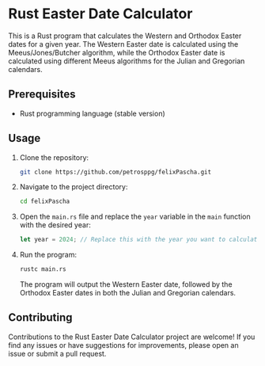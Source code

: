 # Rust Easter Date Calculator

This is a Rust program that calculates the Western and Orthodox Easter dates for a given year. The Western Easter date is calculated using the Meeus/Jones/Butcher algorithm, while the Orthodox Easter date is calculated using different Meeus algorithms for the Julian and Gregorian calendars.

## Prerequisites

- Rust programming language (stable version)

## Usage

1. Clone the repository:

   ```bash
   git clone https://github.com/petrosppg/felixPascha.git
   ```

2. Navigate to the project directory:

   ```bash
   cd felixPascha
   ```

3. Open the `main.rs` file and replace the `year` variable in the `main` function with the desired year:

   ```rust
   let year = 2024; // Replace this with the year you want to calculate Easter for
   ```

4. Run the program:

   ```bash
   rustc main.rs
   ```

   The program will output the Western Easter date, followed by the Orthodox Easter dates in both the Julian and Gregorian calendars.

## Contributing

Contributions to the Rust Easter Date Calculator project are welcome! If you find any issues or have suggestions for improvements, please open an issue or submit a pull request.
